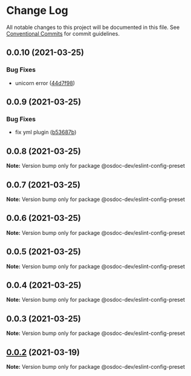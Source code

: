 # Change Log

All notable changes to this project will be documented in this file.
See [Conventional Commits](https://conventionalcommits.org) for commit guidelines.

## 0.0.10 (2021-03-25)


### Bug Fixes

* unicorn error ([44d7f98](https://github.com/osdoc-dev/eslint-config-preset/commit/44d7f9867a0e25e2e91a15eb6487dde1e8fab101))





## 0.0.9 (2021-03-25)


### Bug Fixes

* fix yml plugin ([b53687b](https://github.com/osdoc-dev/eslint-config-preset/commit/b53687be8ff92c3a24fb62f76473245e8ada40a3))





## 0.0.8 (2021-03-25)

**Note:** Version bump only for package @osdoc-dev/eslint-config-preset





## 0.0.7 (2021-03-25)

**Note:** Version bump only for package @osdoc-dev/eslint-config-preset





## 0.0.6 (2021-03-25)

**Note:** Version bump only for package @osdoc-dev/eslint-config-preset





## 0.0.5 (2021-03-25)

**Note:** Version bump only for package @osdoc-dev/eslint-config-preset





## 0.0.4 (2021-03-25)

**Note:** Version bump only for package @osdoc-dev/eslint-config-preset





## 0.0.3 (2021-03-25)

**Note:** Version bump only for package @osdoc-dev/eslint-config-preset





## [0.0.2](https://github.com/osdoc-dev/lint-preset/compare/v0.3.0...v0.0.2) (2021-03-19)

**Note:** Version bump only for package @osdoc-dev/eslint-config-preset
